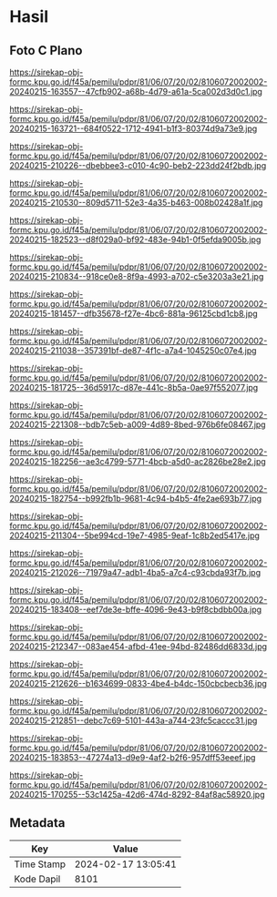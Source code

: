 # Hasil

## Foto C Plano

https://sirekap-obj-formc.kpu.go.id/f45a/pemilu/pdpr/81/06/07/20/02/8106072002002-20240215-163557--47cfb902-a68b-4d79-a61a-5ca002d3d0c1.jpg

https://sirekap-obj-formc.kpu.go.id/f45a/pemilu/pdpr/81/06/07/20/02/8106072002002-20240215-163721--684f0522-1712-4941-b1f3-80374d9a73e9.jpg

https://sirekap-obj-formc.kpu.go.id/f45a/pemilu/pdpr/81/06/07/20/02/8106072002002-20240215-210226--dbebbee3-c010-4c90-beb2-223dd24f2bdb.jpg

https://sirekap-obj-formc.kpu.go.id/f45a/pemilu/pdpr/81/06/07/20/02/8106072002002-20240215-210530--809d5711-52e3-4a35-b463-008b02428a1f.jpg

https://sirekap-obj-formc.kpu.go.id/f45a/pemilu/pdpr/81/06/07/20/02/8106072002002-20240215-182523--d8f029a0-bf92-483e-94b1-0f5efda9005b.jpg

https://sirekap-obj-formc.kpu.go.id/f45a/pemilu/pdpr/81/06/07/20/02/8106072002002-20240215-210834--918ce0e8-8f9a-4993-a702-c5e3203a3e21.jpg

https://sirekap-obj-formc.kpu.go.id/f45a/pemilu/pdpr/81/06/07/20/02/8106072002002-20240215-181457--dfb35678-f27e-4bc6-881a-96125cbd1cb8.jpg

https://sirekap-obj-formc.kpu.go.id/f45a/pemilu/pdpr/81/06/07/20/02/8106072002002-20240215-211038--357391bf-de87-4f1c-a7a4-1045250c07e4.jpg

https://sirekap-obj-formc.kpu.go.id/f45a/pemilu/pdpr/81/06/07/20/02/8106072002002-20240215-181725--36d5917c-d87e-441c-8b5a-0ae97f552077.jpg

https://sirekap-obj-formc.kpu.go.id/f45a/pemilu/pdpr/81/06/07/20/02/8106072002002-20240215-221308--bdb7c5eb-a009-4d89-8bed-976b6fe08467.jpg

https://sirekap-obj-formc.kpu.go.id/f45a/pemilu/pdpr/81/06/07/20/02/8106072002002-20240215-182256--ae3c4799-5771-4bcb-a5d0-ac2826be28e2.jpg

https://sirekap-obj-formc.kpu.go.id/f45a/pemilu/pdpr/81/06/07/20/02/8106072002002-20240215-182754--b992fb1b-9681-4c94-b4b5-4fe2ae693b77.jpg

https://sirekap-obj-formc.kpu.go.id/f45a/pemilu/pdpr/81/06/07/20/02/8106072002002-20240215-211304--5be994cd-19e7-4985-9eaf-1c8b2ed5417e.jpg

https://sirekap-obj-formc.kpu.go.id/f45a/pemilu/pdpr/81/06/07/20/02/8106072002002-20240215-212026--71979a47-adb1-4ba5-a7c4-c93cbda93f7b.jpg

https://sirekap-obj-formc.kpu.go.id/f45a/pemilu/pdpr/81/06/07/20/02/8106072002002-20240215-183408--eef7de3e-bffe-4096-9e43-b9f8cbdbb00a.jpg

https://sirekap-obj-formc.kpu.go.id/f45a/pemilu/pdpr/81/06/07/20/02/8106072002002-20240215-212347--083ae454-afbd-41ee-94bd-82486dd6833d.jpg

https://sirekap-obj-formc.kpu.go.id/f45a/pemilu/pdpr/81/06/07/20/02/8106072002002-20240215-212626--b1634699-0833-4be4-b4dc-150cbcbecb36.jpg

https://sirekap-obj-formc.kpu.go.id/f45a/pemilu/pdpr/81/06/07/20/02/8106072002002-20240215-212851--debc7c69-5101-443a-a744-23fc5caccc31.jpg

https://sirekap-obj-formc.kpu.go.id/f45a/pemilu/pdpr/81/06/07/20/02/8106072002002-20240215-183853--47274a13-d9e9-4af2-b2f6-957dff53eeef.jpg

https://sirekap-obj-formc.kpu.go.id/f45a/pemilu/pdpr/81/06/07/20/02/8106072002002-20240215-170255--53c1425a-42d6-474d-8292-84af8ac58920.jpg


## Metadata

| Key        | Value               |
| ---------- | ------------------- |
| Time Stamp | 2024-02-17 13:05:41 |
| Kode Dapil | 8101                |



